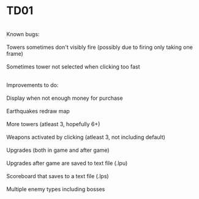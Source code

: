 TD01
====
<br>Known bugs:</br>
<br>Towers sometimes don't visibly fire (possibly due to firing only taking one frame) </br>
<br>Sometimes tower not selected when clicking too fast</br>
<p>
<br>Improvements to do:</br>
<br>Display when not enough money for purchase</br>
<br>Earthquakes redraw map</br>
<br>More towers (atleast 3, hopefully 6+)</br>
<br>Weapons activated by clicking (atleast 3, not including default)</br>
<br>Upgrades (both in game and after game)</br>
<br>Upgrades after game are saved to text file (.lpu)</br>
<br>Scoreboard that saves to a text file (.lps)</br>
<br>Multiple enemy types including bosses</br>
